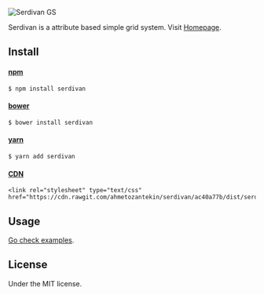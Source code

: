 ![Serdivan GS](http://ahmetozantekin.github.io/serdivan/test/pseudologo.png)

Serdivan is a attribute based simple grid system.
Visit [Homepage](http://ahmetozantekin.github.io/serdivan/).

## Install

#### [npm](https://www.npmjs.com/package/serdivan)
```
$ npm install serdivan
```

#### [bower](https://bower.io/search/?q=serdivan)
```
$ bower install serdivan
```

#### [yarn](https://yarnpkg.com/en/package/serdivan)
```
$ yarn add serdivan
```

#### [CDN]()
```
<link rel="stylesheet" type="text/css" href="https://cdn.rawgit.com/ahmetozantekin/serdivan/ac40a77b/dist/serdivan.min.css">
```



## Usage

[Go check examples](http://ahmetozantekin.github.io/serdivan/).


## License

Under the MIT license.
